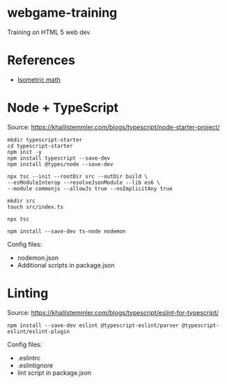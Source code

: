 # webgame-training
 Training on HTML 5 web dev

# References
* [Isometric math](https://clintbellanger.net/articles/isometric_math/)

# Node + TypeScript

Source: https://khalilstemmler.com/blogs/typescript/node-starter-project/

```shell
mkdir typescript-starter
cd typescript-starter
npm init -y
npm install typescript --save-dev
npm install @types/node --save-dev

npx tsc --init --rootDir src --outDir build \
--esModuleInterop --resolveJsonModule --lib es6 \
--module commonjs --allowJs true --noImplicitAny true

mkdir src
touch src/index.ts

npx tsc

npm install --save-dev ts-node nodemon

```

Config files:
* nodemon.json
* Additional scripts in package.json

# Linting

Source: https://khalilstemmler.com/blogs/typescript/eslint-for-typescript/

```shell
npm install --save-dev eslint @typescript-eslint/parser @typescript-eslint/eslint-plugin
```

Config files:
* .eslintrc
* .eslintignore
* lint script in package.json